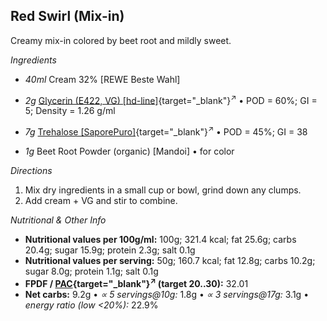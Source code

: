 ## Red Swirl (Mix-in)

Creamy mix-in colored by beet root and mildly sweet.

*Ingredients*

  - _40ml_ Cream 32% [REWE Beste Wahl]
  - _2g_ [Glycerin (E422, VG) \[hd-line\]](/ice-creamery/info/ingredients/#vegetable-glycerin-glycerol-vg-e422){target="_blank"}<sup>↗</sup> • POD = 60%; GI = 5; Density = 1.26 g/ml

  - _7g_ [Trehalose \[SaporePuro\]](/ice-creamery/info/ingredients/#trehalose-e965){target="_blank"}<sup>↗</sup> • POD = 45%; GI = 38
  - _1g_ Beet Root Powder (organic) [Mandoi] • for color

*Directions*

 1. Mix dry ingredients in a small cup or bowl, grind down any clumps.
 1. Add cream + VG and stir to combine.

*Nutritional & Other Info*

- **Nutritional values per 100g/ml:** 100g; 321.4 kcal; fat 25.6g; carbs 20.4g; sugar 15.9g; protein 2.3g; salt 0.1g
- **Nutritional values per serving:** 50g; 160.7 kcal; fat 12.8g; carbs 10.2g; sugar 8.0g; protein 1.1g; salt 0.1g
- **FPDF / [PAC](/ice-creamery/info/glossary/#potere-anti-congelante-pac){target="_blank"}<sup>↗</sup> (target 20..30):** 32.01
- **Net carbs:** 9.2g • *∝ 5 servings@10g:* 1.8g • *∝ 3 servings@17g:* 3.1g • *energy ratio (low <20%):* 22.9%

